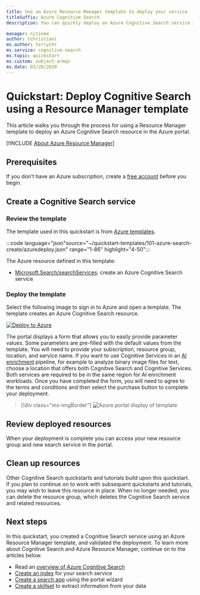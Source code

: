 ```yaml
---
title: Use an Azure Resource Manager template to deploy your service
titleSuffix: Azure Cognitive Search
description: You can quickly deploy an Azure Cognitive Search service instance using the Azure resource manager template.

manager: nitinme
author: tchristiani
ms.author: terrychr
ms.service: cognitive-search
ms.topic: quickstart
ms.custom: subject-armqs
ms.date: 03/20/2020
---
```


# Quickstart: Deploy Cognitive Search using a Resource Manager template

This article walks you through the process for using a Resource Manager template to deploy an Azure Cognitive Search resource in the Azure portal.

[!INCLUDE [About Azure Resource Manager](../../includes/resource-manager-quickstart-introduction.md)]

## Prerequisites

If you don't have an Azure subscription, create a [free account](https://azure.microsoft.com/free/?WT.mc_id=A261C142F) before you begin.

## Create a Cognitive Search service

### Review the template

The template used in this quickstart is from [Azure templates](https://docs.microsoft.com/azure/templates/Microsoft.Search/2015-08-19/searchservices).

:::code language="json"source="~/quickstart-templates/101-azure-search-create/azuredeploy.json" range="1-86" highlight="4-50":::

The Azure resource defined in this template:

- [Microsoft.Search/searchServices](https://docs.microsoft.com/azure/templates/Microsoft.Search/2015-08-19/searchServices): create an Azure Cognitive Search service

### Deploy the template

Select the following image to sign in to Azure and open a template. The template creates an Azure Cognitive Search resource.

[![Deploy to Azure](/search/media/search-get-started-arm/arm-deploybuttona.png)](https://portal.azure.com/#create/Microsoft.Template/uri/https%3A%2F%2Fraw.githubusercontent.com%2Fazure%2Fazure-quickstart-templates%2Fmaster%2F101-azure-search-create%2Fazuredeploy.json)

The portal displays a form that allows you to easily provide parameter values. Some parameters are pre-filled with the default values from the template. You will need to provide your subscription, resource group, location, and service name. If you want to use Cognitive Services in an [AI enrichment](https://docs.microsoft.com/azure/search/cognitive-search-concept-intro) pipeline, for example to analyze binary image files for text, choose a location that offers both Cognitive Search and Cognitive Services. Both services are required to be in the same region for AI enrichment workloads. Once you have completed the form, you will need to agree to the terms and conditions and then select the purchase button to complete your deployment.

> [!div class="mx-imgBorder"]
> ![Azure portal display of template](/search/media/search-get-started-arm/arm-portalscrnsht.png)

## Review deployed resources

When your deployment is complete you can access your new resource group and new search service in the portal.

## Clean up resources

Other Cognitive Search quickstarts and tutorials build upon this quickstart. If you plan to continue on to work with subsequent quickstarts and tutorials, you may wish to leave this resource in place. When no longer needed, you can delete the resource group, which deletes the Cognitive Search service and related resources.

## Next steps

In this quickstart, you created a Cognitive Search service using an Azure Resource Manager template, and validated the deployment. To learn more about Cognitive Search and Azure Resource Manager, continue on to the articles below.

 - Read an [overview of Azure Cognitive Search](https://docs.microsoft.com/azure/search/search-what-is-azure-search)
 - [Create an index](https://docs.microsoft.com/azure/search/search-get-started-portal) for your search service
 - [Create a search app](https://docs.microsoft.com/azure/search/search-create-app-portal) using the portal wizard
 - [Create a skillset](https://docs.microsoft.com/azure/search/cognitive-search-quickstart-blob) to extract information from your data



